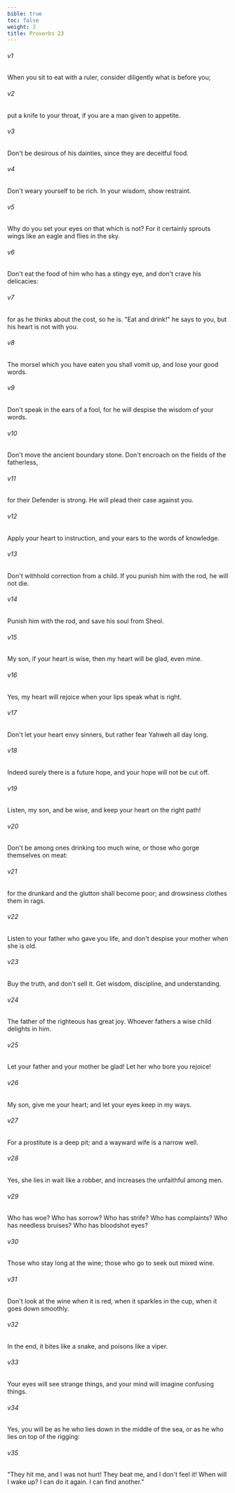 ```yaml
---
bible: true
toc: false
weight: 3
title: Proverbs 23
---
```




###### v1 
When you sit to eat with a ruler, consider diligently what is before you; 

###### v2 
put a knife to your throat, if you are a man given to appetite. 

###### v3 
Don't be desirous of his dainties, since they are deceitful food. 

###### v4 
Don't weary yourself to be rich. In your wisdom, show restraint. 

###### v5 
Why do you set your eyes on that which is not? For it certainly sprouts wings like an eagle and flies in the sky. 

###### v6 
Don't eat the food of him who has a stingy eye, and don't crave his delicacies: 

###### v7 
for as he thinks about the cost, so he is. "Eat and drink!" he says to you, but his heart is not with you. 

###### v8 
The morsel which you have eaten you shall vomit up, and lose your good words. 

###### v9 
Don't speak in the ears of a fool, for he will despise the wisdom of your words. 

###### v10 
Don't move the ancient boundary stone. Don't encroach on the fields of the fatherless, 

###### v11 
for their Defender is strong. He will plead their case against you. 

###### v12 
Apply your heart to instruction, and your ears to the words of knowledge. 

###### v13 
Don't withhold correction from a child. If you punish him with the rod, he will not die. 

###### v14 
Punish him with the rod, and save his soul from Sheol. 

###### v15 
My son, if your heart is wise, then my heart will be glad, even mine. 

###### v16 
Yes, my heart will rejoice when your lips speak what is right. 

###### v17 
Don't let your heart envy sinners, but rather fear Yahweh all day long. 

###### v18 
Indeed surely there is a future hope, and your hope will not be cut off. 

###### v19 
Listen, my son, and be wise, and keep your heart on the right path! 

###### v20 
Don't be among ones drinking too much wine, or those who gorge themselves on meat: 

###### v21 
for the drunkard and the glutton shall become poor; and drowsiness clothes them in rags. 

###### v22 
Listen to your father who gave you life, and don't despise your mother when she is old. 

###### v23 
Buy the truth, and don't sell it. Get wisdom, discipline, and understanding. 

###### v24 
The father of the righteous has great joy. Whoever fathers a wise child delights in him. 

###### v25 
Let your father and your mother be glad! Let her who bore you rejoice! 

###### v26 
My son, give me your heart; and let your eyes keep in my ways. 

###### v27 
For a prostitute is a deep pit; and a wayward wife is a narrow well. 

###### v28 
Yes, she lies in wait like a robber, and increases the unfaithful among men. 

###### v29 
Who has woe? Who has sorrow? Who has strife? Who has complaints? Who has needless bruises? Who has bloodshot eyes? 

###### v30 
Those who stay long at the wine; those who go to seek out mixed wine. 

###### v31 
Don't look at the wine when it is red, when it sparkles in the cup, when it goes down smoothly. 

###### v32 
In the end, it bites like a snake, and poisons like a viper. 

###### v33 
Your eyes will see strange things, and your mind will imagine confusing things. 

###### v34 
Yes, you will be as he who lies down in the middle of the sea, or as he who lies on top of the rigging: 

###### v35 
"They hit me, and I was not hurt! They beat me, and I don't feel it! When will I wake up? I can do it again. I can find another."
